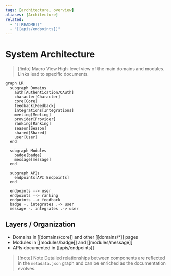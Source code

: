```yaml
---
tags: [architecture, overview]
aliases: [Architecture]
related:
  - "[[README]]"
  - "[[apis/endpoints]]"
---
```


# System Architecture

> [!info] Macro View
> High-level view of the main domains and modules. Links lead to specific documents.

```mermaid
graph LR
  subgraph Domains
    auth[Authentication/OAuth]
    character[Character]
    core[Core]
    feedback[Feedback]
    integrations[Integrations]
    meeting[Meeting]
    provider[Provider]
    ranking[Ranking]
    season[Season]
    shared[Shared]
    user[User]
  end

  subgraph Modules
    badge[badge]
    message[message]
  end

  subgraph APIs
    endpoints[API Endpoints]
  end

  endpoints --> user
  endpoints --> ranking
  endpoints --> feedback
  badge -. integrates .-> user
  message -. integrates .-> user
```

## Layers / Organization

- Domains in [[domains/core]] and other [[domains/*]] pages
- Modules in [[modules/badge]] and [[modules/message]]
- APIs documented in [[apis/endpoints]]

> [!note] Note
> Detailed relationships between components are reflected in the `metadata.json` graph and can be enriched as the documentation evolves.
